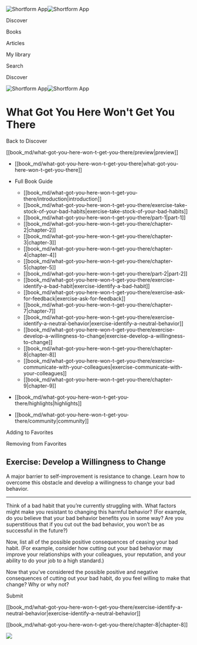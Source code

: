 ![Shortform App](/img/logo.36a2399e.svg)![Shortform App](/img/logo-dark.70c1b072.svg)

Discover

Books

Articles

My library

Search

Discover

![Shortform App](/img/logo.36a2399e.svg)![Shortform App](/img/logo-dark.70c1b072.svg)

# What Got You Here Won't Get You There

Back to Discover

[[book_md/what-got-you-here-won-t-get-you-there/preview|preview]]

  * [[book_md/what-got-you-here-won-t-get-you-there|what-got-you-here-won-t-get-you-there]]
  * Full Book Guide

    * [[book_md/what-got-you-here-won-t-get-you-there/introduction|introduction]]
    * [[book_md/what-got-you-here-won-t-get-you-there/exercise-take-stock-of-your-bad-habits|exercise-take-stock-of-your-bad-habits]]
    * [[book_md/what-got-you-here-won-t-get-you-there/part-1|part-1]]
    * [[book_md/what-got-you-here-won-t-get-you-there/chapter-2|chapter-2]]
    * [[book_md/what-got-you-here-won-t-get-you-there/chapter-3|chapter-3]]
    * [[book_md/what-got-you-here-won-t-get-you-there/chapter-4|chapter-4]]
    * [[book_md/what-got-you-here-won-t-get-you-there/chapter-5|chapter-5]]
    * [[book_md/what-got-you-here-won-t-get-you-there/part-2|part-2]]
    * [[book_md/what-got-you-here-won-t-get-you-there/exercise-identify-a-bad-habit|exercise-identify-a-bad-habit]]
    * [[book_md/what-got-you-here-won-t-get-you-there/exercise-ask-for-feedback|exercise-ask-for-feedback]]
    * [[book_md/what-got-you-here-won-t-get-you-there/chapter-7|chapter-7]]
    * [[book_md/what-got-you-here-won-t-get-you-there/exercise-identify-a-neutral-behavior|exercise-identify-a-neutral-behavior]]
    * [[book_md/what-got-you-here-won-t-get-you-there/exercise-develop-a-willingness-to-change|exercise-develop-a-willingness-to-change]]
    * [[book_md/what-got-you-here-won-t-get-you-there/chapter-8|chapter-8]]
    * [[book_md/what-got-you-here-won-t-get-you-there/exercise-communicate-with-your-colleagues|exercise-communicate-with-your-colleagues]]
    * [[book_md/what-got-you-here-won-t-get-you-there/chapter-9|chapter-9]]
  * [[book_md/what-got-you-here-won-t-get-you-there/highlights|highlights]]
  * [[book_md/what-got-you-here-won-t-get-you-there/community|community]]



Adding to Favorites 

Removing from Favorites 

## Exercise: Develop a Willingness to Change

A major barrier to self-improvement is resistance to change. Learn how to overcome this obstacle and develop a willingness to change your bad behavior.

* * *

Think of a bad habit that you’re currently struggling with. What factors might make you resistant to changing this harmful behavior? (For example, do you believe that your bad behavior benefits you in some way? Are you superstitious that if you cut out the bad behavior, you won’t be as successful in the future?)

Now, list all of the possible positive consequences of ceasing your bad habit. (For example, consider how cutting out your bad behavior may improve your relationships with your colleagues, your reputation, and your ability to do your job to a high standard.)

Now that you’ve considered the possible positive and negative consequences of cutting out your bad habit, do you feel willing to make that change? Why or why not?

Submit 

[[book_md/what-got-you-here-won-t-get-you-there/exercise-identify-a-neutral-behavior|exercise-identify-a-neutral-behavior]]

[[book_md/what-got-you-here-won-t-get-you-there/chapter-8|chapter-8]]

![](https://bat.bing.com/action/0?ti=56018282&Ver=2&mid=5ed72467-a722-4147-b9b2-2f4b4321a14b&sid=72e6e650642c11eeb2dd2161d176fe8d&vid=72e70890642c11eeb72d79fe7b6df2c6&vids=0&msclkid=N&pi=0&lg=en-US&sw=800&sh=600&sc=24&nwd=1&tl=Shortform%20%7C%20Book&p=https%3A%2F%2Fwww.shortform.com%2Fapp%2Fbook%2Fwhat-got-you-here-won-t-get-you-there%2Fexercise-develop-a-willingness-to-change&r=&lt=1064&evt=pageLoad&sv=1&rn=781421)
